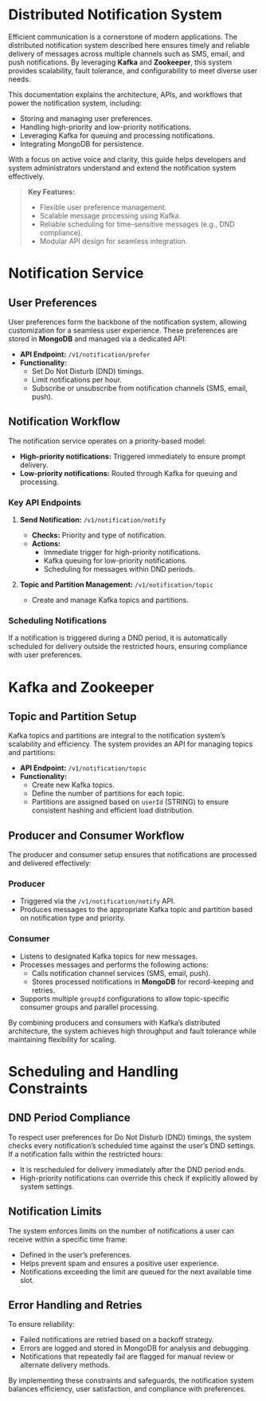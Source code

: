# Distributed Notification System

Efficient communication is a cornerstone of modern applications. The distributed notification system described here ensures timely and reliable delivery of messages across multiple channels such as SMS, email, and push notifications. By leveraging **Kafka** and **Zookeeper**, this system provides scalability, fault tolerance, and configurability to meet diverse user needs.

This documentation explains the architecture, APIs, and workflows that power the notification system, including:

-   Storing and managing user preferences.
-   Handling high-priority and low-priority notifications.
-   Leveraging Kafka for queuing and processing notifications.
-   Integrating MongoDB for persistence.

With a focus on active voice and clarity, this guide helps developers and system administrators understand and extend the notification system effectively.

> **Key Features:**
>
> -   Flexible user preference management.
> -   Scalable message processing using Kafka.
> -   Reliable scheduling for time-sensitive messages (e.g., DND compliance).
> -   Modular API design for seamless integration.

# Notification Service

## User Preferences

User preferences form the backbone of the notification system, allowing customization for a seamless user experience. These preferences are stored in **MongoDB** and managed via a dedicated API:

-   **API Endpoint:** `/v1/notification/prefer`
-   **Functionality:**
    -   Set Do Not Disturb (DND) timings.
    -   Limit notifications per hour.
    -   Subscribe or unsubscribe from notification channels (SMS, email, push).

## Notification Workflow

The notification service operates on a priority-based model:

-   **High-priority notifications:** Triggered immediately to ensure prompt delivery.
-   **Low-priority notifications:** Routed through Kafka for queuing and processing.

### Key API Endpoints

1. **Send Notification:** `/v1/notification/notify`

    - **Checks:** Priority and type of notification.
    - **Actions:**
        - Immediate trigger for high-priority notifications.
        - Kafka queuing for low-priority notifications.
        - Scheduling for messages within DND periods.

2. **Topic and Partition Management:** `/v1/notification/topic`
    - Create and manage Kafka topics and partitions.

### Scheduling Notifications

If a notification is triggered during a DND period, it is automatically scheduled for delivery outside the restricted hours, ensuring compliance with user preferences.

# Kafka and Zookeeper

## Topic and Partition Setup

Kafka topics and partitions are integral to the notification system’s scalability and efficiency. The system provides an API for managing topics and partitions:

-   **API Endpoint:** `/v1/notification/topic`
-   **Functionality:**
    -   Create new Kafka topics.
    -   Define the number of partitions for each topic.
    -   Partitions are assigned based on `userId` (STRING) to ensure consistent hashing and efficient load distribution.

## Producer and Consumer Workflow

The producer and consumer setup ensures that notifications are processed and delivered effectively:

### Producer

-   Triggered via the `/v1/notification/notify` API.
-   Produces messages to the appropriate Kafka topic and partition based on notification type and priority.

### Consumer

-   Listens to designated Kafka topics for new messages.
-   Processes messages and performs the following actions:
    -   Calls notification channel services (SMS, email, push).
    -   Stores processed notifications in **MongoDB** for record-keeping and retries.
-   Supports multiple `groupId` configurations to allow topic-specific consumer groups and parallel processing.

By combining producers and consumers with Kafka’s distributed architecture, the system achieves high throughput and fault tolerance while maintaining flexibility for scaling.

# Scheduling and Handling Constraints

## DND Period Compliance

To respect user preferences for Do Not Disturb (DND) timings, the system checks every notification’s scheduled time against the user’s DND settings. If a notification falls within the restricted hours:

-   It is rescheduled for delivery immediately after the DND period ends.
-   High-priority notifications can override this check if explicitly allowed by system settings.

## Notification Limits

The system enforces limits on the number of notifications a user can receive within a specific time frame:

-   Defined in the user’s preferences.
-   Helps prevent spam and ensures a positive user experience.
-   Notifications exceeding the limit are queued for the next available time slot.

## Error Handling and Retries

To ensure reliability:

-   Failed notifications are retried based on a backoff strategy.
-   Errors are logged and stored in MongoDB for analysis and debugging.
-   Notifications that repeatedly fail are flagged for manual review or alternate delivery methods.

By implementing these constraints and safeguards, the notification system balances efficiency, user satisfaction, and compliance with preferences.

